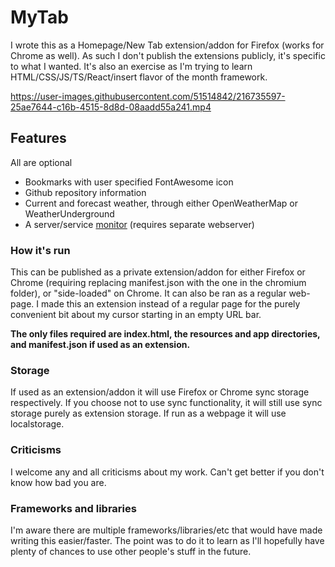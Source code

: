 # MyTab

I wrote this as a Homepage/New Tab extension/addon for Firefox (works for Chrome as well). As such I don't publish the extensions publicly, it's specific to what I wanted. It's also an exercise as I'm trying to learn HTML/CSS/JS/TS/React/insert flavor of the month framework.

https://user-images.githubusercontent.com/51514842/216735597-25ae7644-c16b-4515-8d8d-08aadd55a241.mp4

## Features

All are optional

- Bookmarks with user specified FontAwesome icon
- Github repository information
- Current and forecast weather, through either OpenWeatherMap or WeatherUnderground
- A server/service [monitor](https://github.com/jnines/servermon) (requires separate webserver)

### How it's run

This can be published as a private extension/addon for either Firefox or Chrome (requiring replacing manifest.json with the one in the chromium folder), or "side-loaded" on Chrome. It can also be ran as a regular web-page. I made this an extension instead of a regular page for the purely convenient bit about my cursor starting in an empty URL bar.

**The only files required are index.html, the resources and app directories, and manifest.json if used as an extension.**

### Storage

If used as an extension/addon it will use Firefox or Chrome sync storage respectively. If you choose not to use sync functionality, it will still use sync storage purely as extension storage. If run as a webpage it will use localstorage.

### Criticisms

I welcome any and all criticisms about my work. Can't get better if you don't know how bad you are.

### Frameworks and libraries

I'm aware there are multiple frameworks/libraries/etc that would have made writing this easier/faster. The point was to do it to learn as I'll hopefully have plenty of chances to use other people's stuff in the future.
